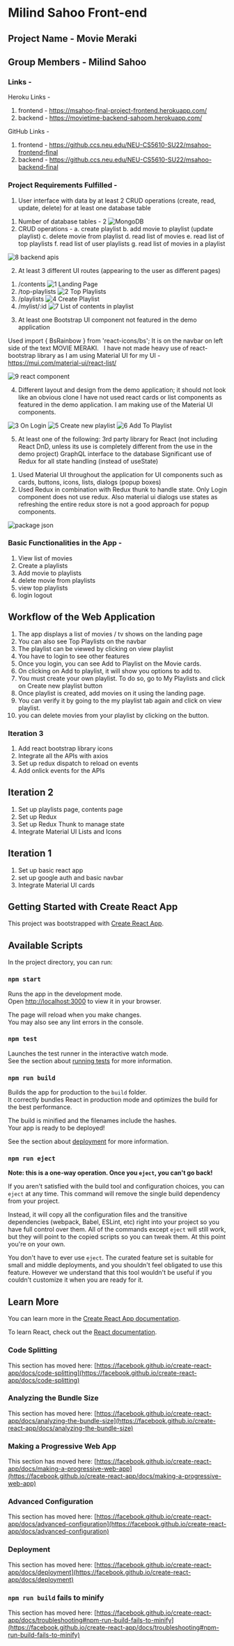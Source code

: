 # Milind Sahoo Front-end

## Project Name - Movie Meraki
## Group Members - Milind Sahoo

### Links -

Heroku Links -

1. frontend - https://msahoo-final-project-frontend.herokuapp.com/
2. backend - https://movietime-backend-sahoom.herokuapp.com/

GitHub Links -

1. frontend - https://github.ccs.neu.edu/NEU-CS5610-SU22/msahoo-frontend-final
2. backend - https://github.ccs.neu.edu/NEU-CS5610-SU22/msahoo-backend-final


### Project Requirements Fulfilled -

1) User interface with data by at least 2 CRUD operations (create, read, update, delete) for at least one database table
  1. Number of database tables - 2
  ![MongoDB](https://media.github.ccs.neu.edu/user/10199/files/9296ad74-86e1-4877-9304-248374d5902f)
  3. CRUD operations -
    a. create playlist
    b. add movie to playlist (update playlist)
    c. delete movie from playlist
    d. read list of movies
    e. read list of top playlists
    f. read list of user playlists
    g. read list of movies in a playlist
    
   ![8 backend apis](https://media.github.ccs.neu.edu/user/10199/files/865de587-1515-4daa-993c-31db4345c058)

2) At least 3 different UI routes (appearing to the user as different pages)
  1. /contents
    ![1 Landing Page](https://media.github.ccs.neu.edu/user/10199/files/66f0dcd6-142f-4cfc-aafe-0772f85be56a)
  2. /top-playlists
    ![2 Top Playlists](https://media.github.ccs.neu.edu/user/10199/files/54c947a9-ae66-4df9-bd23-8b75d65cfb09)
  3. /playlists
    ![4 Create Playlist](https://media.github.ccs.neu.edu/user/10199/files/3e05fa47-0826-46e7-aac3-2f8719bbb644)
  4. /mylist/:id
    ![7 List of contents in playlist](https://media.github.ccs.neu.edu/user/10199/files/71df6a00-71c6-4918-8a33-f43a580f0d54)

3) At least one Bootstrap UI component not featured in the demo application

  Used import { BsRainbow } from 'react-icons/bs'; It is on the navbar on left side of the text MOVIE MERAKI.
  I have not made heavy use of react-bootstrap library as I am using Material UI for my UI - https://mui.com/material-ui/react-list/
  
  ![9 react component](https://media.github.ccs.neu.edu/user/10199/files/93bdb2b0-ea44-40ad-b91f-fee1dacc0639)

4) Different layout and design from the demo application; it should not look like an obvious clone
  I have not used react cards or list components as featured in the demo application. I am making use of the Material UI components.
  
  ![3 On Login](https://media.github.ccs.neu.edu/user/10199/files/3834034c-9313-4150-83c5-30708106b1a5)
  ![5 Create new playlist](https://media.github.ccs.neu.edu/user/10199/files/5cc4907c-0a5d-4f57-9d82-f20b9cb3d9e0) 
  ![6 Add To Playlist](https://media.github.ccs.neu.edu/user/10199/files/08be56a4-5b7c-4c24-8aca-7cf39ec1fd4c)


5) At least one of the following:
3rd party library for React (not including React DnD, unless its use is completely different from the use in the demo project)
GraphQL interface to the database
Significant use of Redux for all state handling (instead of useState)

  1. Used Material UI throughout the application for UI components such as cards, buttons, icons, lists, dialogs (popup boxes)
  2. Used Redux in combination with Redux thunk to handle state. Only Login component does not use redux.
     Also material ui dialogs use states as refreshing the entire redux store is not a good approach for popup components.
     
  ![package json](https://media.github.ccs.neu.edu/user/10199/files/1435d51c-3800-447b-92e8-7925c6e7efb7)


### Basic Functionalities in the App -
1) View list of movies
2) Create a playlists
3) Add movie to playlists
4) delete movie from playlists
5) view top playlists
6) login logout


## Workflow of the Web Application
1) The app displays a list of movies / tv shows on the landing page
2) You can also see Top Playlists on the navbar
3) The playlist can be viewed by clicking on view playlist
4) You have to login to see other features
5) Once you login, you can see Add to Playlist on the Movie cards.
6) On clicking on Add to playlist, it will show you options to add to.
7) You must create your own playlist. To do so, go to My Playlists and click on Create new playlist button
8) Once playlist is created, add movies on it using the landing page. 
9) You can verify it by going to the my playlist tab again and click on view playlist.
10) you can delete movies from your playlist by clicking on the button.

### Iteration 3
1. Add react bootstrap library icons
2. Integrate all the APIs with axios
3. Set up redux dispatch to reload on events
4. Add onlick events for the APIs

## Iteration 2
1. Set up playlists page, contents page
2. Set up Redux
3. Set up Redux Thunk to manage state
4. Integrate Material UI Lists and Icons

## Iteration 1
1. Set up basic react app
2. set up google auth and basic navbar
3. Integrate Material UI cards



## Getting Started with Create React App

This project was bootstrapped with [Create React App](https://github.com/facebook/create-react-app).

## Available Scripts

In the project directory, you can run:

### `npm start`

Runs the app in the development mode.\
Open [http://localhost:3000](http://localhost:3000) to view it in your browser.

The page will reload when you make changes.\
You may also see any lint errors in the console.

### `npm test`

Launches the test runner in the interactive watch mode.\
See the section about [running tests](https://facebook.github.io/create-react-app/docs/running-tests) for more information.

### `npm run build`

Builds the app for production to the `build` folder.\
It correctly bundles React in production mode and optimizes the build for the best performance.

The build is minified and the filenames include the hashes.\
Your app is ready to be deployed!

See the section about [deployment](https://facebook.github.io/create-react-app/docs/deployment) for more information.

### `npm run eject`

**Note: this is a one-way operation. Once you `eject`, you can't go back!**

If you aren't satisfied with the build tool and configuration choices, you can `eject` at any time. This command will remove the single build dependency from your project.

Instead, it will copy all the configuration files and the transitive dependencies (webpack, Babel, ESLint, etc) right into your project so you have full control over them. All of the commands except `eject` will still work, but they will point to the copied scripts so you can tweak them. At this point you're on your own.

You don't have to ever use `eject`. The curated feature set is suitable for small and middle deployments, and you shouldn't feel obligated to use this feature. However we understand that this tool wouldn't be useful if you couldn't customize it when you are ready for it.

## Learn More

You can learn more in the [Create React App documentation](https://facebook.github.io/create-react-app/docs/getting-started).

To learn React, check out the [React documentation](https://reactjs.org/).

### Code Splitting

This section has moved here: [https://facebook.github.io/create-react-app/docs/code-splitting](https://facebook.github.io/create-react-app/docs/code-splitting)

### Analyzing the Bundle Size

This section has moved here: [https://facebook.github.io/create-react-app/docs/analyzing-the-bundle-size](https://facebook.github.io/create-react-app/docs/analyzing-the-bundle-size)

### Making a Progressive Web App

This section has moved here: [https://facebook.github.io/create-react-app/docs/making-a-progressive-web-app](https://facebook.github.io/create-react-app/docs/making-a-progressive-web-app)

### Advanced Configuration

This section has moved here: [https://facebook.github.io/create-react-app/docs/advanced-configuration](https://facebook.github.io/create-react-app/docs/advanced-configuration)

### Deployment

This section has moved here: [https://facebook.github.io/create-react-app/docs/deployment](https://facebook.github.io/create-react-app/docs/deployment)

### `npm run build` fails to minify

This section has moved here: [https://facebook.github.io/create-react-app/docs/troubleshooting#npm-run-build-fails-to-minify](https://facebook.github.io/create-react-app/docs/troubleshooting#npm-run-build-fails-to-minify)
